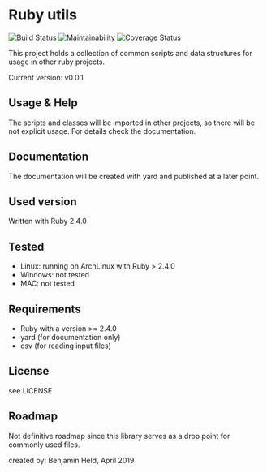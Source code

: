 # Ruby utils
[![Build Status](https://travis-ci.org/SettRaziel/ruby_utils.svg?branch=master)](https://travis-ci.org/SettRaziel/ruby_utils)
[![Maintainability](https://api.codeclimate.com/v1/badges/418567cd132f98b4941c/maintainability)](https://codeclimate.com/github/SettRaziel/ruby_utils/maintainability)
[![Coverage Status](https://coveralls.io/repos/github/SettRaziel/ruby_utils/badge.svg?branch=rspec)](https://coveralls.io/github/SettRaziel/ruby_utils?branch=master)

This project holds a collection of common scripts and data structures for usage in other ruby projects.

Current version: v0.0.1

## Usage & Help
The scripts and classes will be imported in other projects, so there will be not explicit usage.
For details check the documentation.

## Documentation
The documentation will be created with yard and published at a later point.

## Used version
Written with Ruby 2.4.0

## Tested
* Linux: running on ArchLinux with Ruby > 2.4.0
* Windows: not tested
* MAC: not tested

## Requirements
* Ruby with a version >= 2.4.0
* yard (for documentation only)
* csv (for reading input files)

## License
see LICENSE

## Roadmap
Not definitive roadmap since this library serves as a drop point for commonly used files.

created by: Benjamin Held, April 2019
